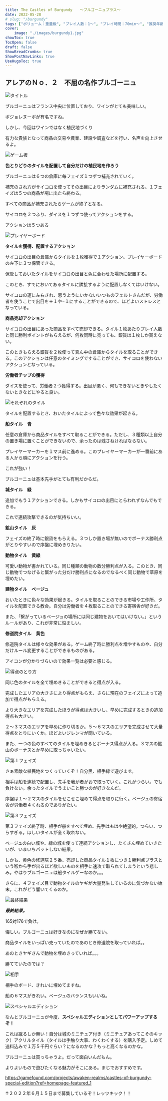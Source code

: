 ```yaml
---
title: The Castles of Burgundy　　〜ブルゴーニュプラス〜
date: 2022-05-28
# slug: "/burgundy"
tags: ["ボリューム：重量級", "プレイ人数：1〜", "プレイ時間：70min〜", "推奨年齢：12〜", "作者：Stefan Feld", "版権元：alea", "フェルトを感じるゲーム"]
cover:
    image: "./images/burgundy1.jpg"
showToc: true
TocOpen: false
draft: false
ShowBreadCrumbs: true
ShowPostNavLinks: true
UseHugoToc: true
---
```


## アレアのＮｏ．２　不屈の名作ブルゴーニュ

![タイトル](./images/burgundy1.jpg)

ブルゴーニュはフランス中央に位置しており、ワインがとても美味しい。

ボジョレヌーボが有名ですね。

しかし、今回はワインではなく植民地づくり

有力な貴族となって商品の交易や農業、建設や調査などを行い、名声を向上させるよ。

![ゲーム板](./images/burgundy2.jpg)

**色とりどりのタイルを配置して自分だけの植民地を作ろう**

ブルゴーニュは６つの倉庫に毎フェイズ１つずつ補充されていく。

補充のされ方がサイコロを使ってその出目によりランダムに補充される。１フェイズは５つの商品が場に出たら終わる。

すべての商品が補充されたらゲームが終了となる。

サイコロを２つふり、ダイスを１つずつ使ってアクションをする。

アクションは５つある

![プレイヤーボード](./images/burgundy3.jpg)

**タイルを獲得、配置するアクション**

サイコロの出目の倉庫からタイルを１枚獲得で１アクション。プレイヤーボードの左下に３つ保管できる。

保管しておいたタイルをサイコロの出目と色に合わせた場所に配置する。

このとき、すでにおいてあるタイルに隣接するように配置しなくてはいけない。

サイコロの運に左右され、思うようにいかないいつものフェルトさんだが、労働者を使うことで出目を＋１や−１にすることができるので、ほどよいストレスとなっている。

**商品売却アクション**

サイコロの出目にあった商品をすべて売却できる。タイル１枚あたりプレイ人数と同じ勝利ポイントがもらえるが、何枚同時に売っても、銀貨は１枚しか貰えない。

このときもらえる銀貨を２枚使って真ん中の倉庫からタイルを取ることができる。このアクションは任意のタイミングですることができ、サイコロを使わないアクションとなっている。

**労働者チップの獲得**

ダイスを使って、労働者２つ獲得する。出目が悪く、何もできないときやしたくないときなどにやると良い。

![それぞれのタイル](./images/burgundy4.jpg)

タイルを配置するとき、おいたタイルによって色々な効果が起きる。

**船タイル　青**

任意の倉庫から商品タイルをすべて取ることができる。ただし、３種類以上自分の置き場に置くことができないので、余ったのは残さねければならない。

プレイヤーマーカーを１マス前に進める。このプレイヤーマーカーが一番前にある人から順にアクションを行う。

これが強い！

ブルゴーニュは基本先手がとても有利だからだ。

**城タイル　緑**

追加でもう１アクションできる。しかもサイコロの出目にとらわれずなんでもできる。

これで連続攻撃できるのが気持ちいい。

**鉱山タイル　灰**

フェイズの終了時に銀貨をもらえる。３つしか置き場が無いのでボーナス勝利点がとりやすいので序盤に埋めきりたい。

**動物タイル　黄緑**

可愛い動物が書かれている。同じ種類の動物の数分勝利点が入る。このとき、同じ動物でつなげると繋がった分だけ勝利点になるのでなるべく同じ動物で草原を埋めたい。

**建物タイル　ベージュ**

おいたときに色々な効果が起きる。タイルを取ることのできる市場や工作所、タイルを配置できる教会。自分は労働者を４枚取ることのできる寄宿舎が好きだ。

また、「繋がっているベージュの場所には同じ建物をおいてはいけない。」というルールがあり、これが非常に悩ましい。

**修道院タイル　黄色**

修道院タイルは様々な効果がある。ゲーム終了時に勝利点を増やすものや、自分だけルール変更することができるものがある。

アイコンが分かりづらいので効果一覧は必要と感じる。

![得点のとり方](./images/burgundy5.jpg)

同じ色のタイルを全て埋めきることができると得点が入る。

完成したエリアの大きさにより得点がもらえ、さらに現在のフェイズによって追加で得点がもらえる。

より大きなエリアを完成したほうが得点は大きいし、早めに完成するときの追加得点も大きい。

２〜３マスのエリアを早めに作り切るか。５〜６マスのエリアを完成させて大量得点をとりにいくか。ほどよいジレンマが聞いている。

また、一つの色のすべてのタイルを埋めきるとボーナス得点が入る。３マスの鉱山のボーナスとか早めに取っちゃいたい。

![第１フェイズ](./images/burgundy6.jpg)

さぁ素敵な植民地をつくっていくぞ！自分黒、相手緑で遊びます。

相手は船を連続で配置し、先手を我が者がおで取っていく。これがつらい。でも負けない。余ったタイルでうまいこと勝つのが好きなんだ。

序盤は１〜２マスのタイルをせこせこ埋めて得点を取りに行く。ベージュの寄宿舎が労働者４くれるのでありがたい。

![第３フェイズ](./images/burgundy7.jpg)

第３フェイズ終了時、相手が船をすべて埋め、先手はもはや絶望的。つらい、つらすぎる。ほしいタイルが全く取れない。

ベージュの白い城や、緑の城を使って連続アクションし、たくさん埋めていきたいが、いまいちパットしない結果。

しかも、黄色の修道院２５番、売却した商品タイル１枚につき１勝利点プラスという喉から手が出るほど欲しいものを相手に速攻で取られてしまうという悲しみ。やはりブルゴーニュは船タイルゲーなのか。。。

さらに、４フェイズ目で動物タイルのヤギが大量発生しているのに気づかない始末。これがどう響いてくるのか。

![最終結果](./images/burgundy8.jpg)

***最終結果。***

165対176で負け。

悔しい。ブルゴーニュは好きなのになぜか勝てない。

商品タイルをいっぱい売っていたのであのとき修道院を取っていれば。。

あのときヤギさんで動物を埋めきっていれば。。。

勝てていたのでは？

![相手](./images/burgundy9.jpg)

相手のボード、きれいに埋めてますね。

船の６マスがきれい。ベージュのバランスもいいね。

![スペシャルエディション](./images/burgundy10.jpg)

なんとブルゴーニュが今度、**スペシャルエディションとしてパワーアップするぞ！**

これは蹴るしか無い！自分は城のミニチュア付き（ミニチュアあってこそのキック）アクリルタイル（タイルは手触り大事、わくわくする）を購入予定。しめて送料込みで１万５千円ぐらい？になるのかな？もっと高くなるのかな。

ブルゴーニュは買っちゃうよ。だって面白いんだもん。

よりよいもので遊びたくなる魅力がそこにある。まじでおすすめです。

https://gamefound.com/projects/awaken-realms/castles-of-burgundy-special-edition?ref=homepage-featured_1

↑２０２２年６月１５日まで募集しているぞ！レッツキック！！